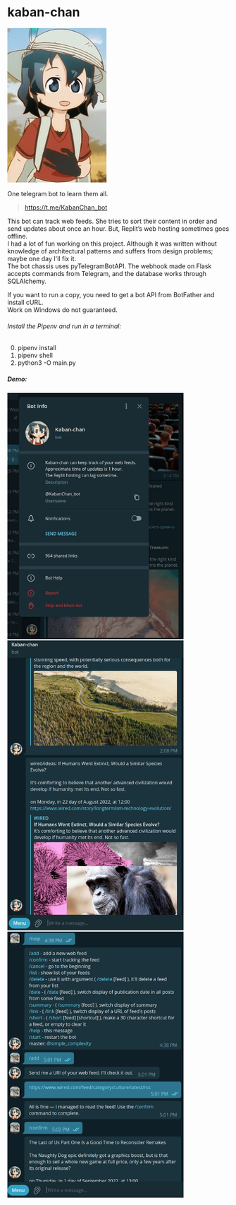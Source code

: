 # kaban-chan

![picture](kaban.jpg "Kaban-chan")

One telegram bot to learn them all.
> https://t.me/KabanChan_bot

This bot can track web feeds. She tries to sort their content in order and send updates about once an hour. But, Replit’s web hosting sometimes goes offline. <br>
I had a lot of fun working on this project. Although it was written without knowledge of architectural patterns and suffers from design problems; maybe one day I'll fix it. <br>
The bot chassis uses pyTelegramBotAPI. The webhook made on Flask accepts commands from Telegram, and the database works through SQLAlchemy.

If you want to run a copy, you need to get a bot API from BotFather and install cURL. <br>
Work on Windows do not guaranteed.

###### Install the Pipenv and run in a terminal:

0. pipenv install
1. pipenv shell
2. python3 -O main.py

##### Demo:

<img src="scr1.jpg" width="400" alt="first-page">

<img src="scr2.jpg" width="400" alt="first-page">

<img src="scr3.jpg" width="400" alt="first-page">

